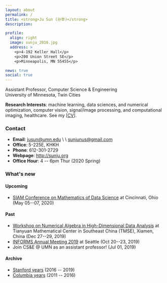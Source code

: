```yaml
---
layout: about
permalink: /
title: <strong>Ju Sun (孙举)</strong>
description:

profile:
  align: right
  image: sunju_2016.jpg
  address: >
    <p>4-192 Keller Hall</p>
    <p>200 Union Street SE</p>
    <p>Minneapolis, MN 55455</p>

news: true
social: true
---
```


Assistant Professor, Computer Science & Engineering  
University of Minnesota, Twin Cities

**Research Interests**: machine learning, data sciences, and numerical optimization, computer vision, signal/image processing, and computational imaging, healthcare. See my \[[CV](/docs/CV.pdf)\].

### Contact
- **Email**: jusun@umn.edu \\ \\  sunjunus@gmail.com
- **Office**: 5-225E, KHKH
- **Phone**: 612-301-2729
- **Webpage**: <http://sunju.org>
- **Office Hour**: 4 -- 6pm Thur (2020 Spring)

### What's new

#### Upcoming

- [SIAM Conference on Mathematics of Data Science](https://www.siam.org/Conferences/CM/Conference/mds20) at Cincinnati, Ohio (May 05--07, 2020)

#### Past
- [Workshop on Numerical Algebra in High-Dimensional Data Analysis](http://tianyuan.xmu.edu.cn/activities/19-20/WNAHDDA2019/index.html) at Tianyuan Mathematical Center in Southeast China (TMSE), Xiamen, China (Dec 27--29, 2019)
- [INFORMS Annual Meeting 2019](http://meetings2.informs.org/wordpress/seattle2019/) at Seattle (Oct 20--23, 2019)
- Join CS&E @ UMN as an assistant professor! (Jul 01, 2019)

#### Archive
- [Stanford years](stanford-2016-2019) (2016 -- 2019)
- [Columbia years](columbia-2011-2016) (2011 -- 2016)
